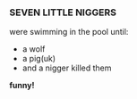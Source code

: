 ### SEVEN LITTLE NIGGERS
were swimming in the pool
until:
 - a wolf
 - a pig(uk)
 - and a nigger
killed them

**funny!**
